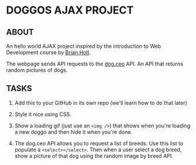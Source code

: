 # DOGGOS AJAX PROJECT

## ABOUT
An hello world AJAX project inspired by the introduction to Web Development course by [Brian Holt](https://github.com/btholt).

The webpage sends API requests to the [dog.ceo](https://dog.ceo/api/breeds/image/random) API. An API that returns random pictures of dogs.


## TASKS
    
1. Add this to your GitHub in its own repo (we'll learn how to do that later)
    
1. Style it nice using CSS.
    
1. Show a loading gif (just use an `<img />`) that shows when you're loading a new doggo and then hide it when you're done.
     <i class="fas fa-spinner fa-pulse"></i>
    
1. The dog.ceo API allows you to request a list of breeds. Use this list to populate a `<select></select>`. Then when a user select a dog breed, show a picture of that dog using the random image by breed API.

